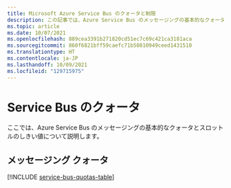 ```yaml
---
title: Microsoft Azure Service Bus のクォータと制限
description: この記事では、Azure Service Bus のメッセージングの基本的なクォータとスロットルのしきい値について説明します。 例としては、サブスクリプションごとの名前空間の最大数などがあります。
ms.topic: article
ms.date: 10/07/2021
ms.openlocfilehash: 889cea3391b271820cd51ec7c69c421ca3181aca
ms.sourcegitcommit: 860f6821bff59caefc71b50810949ceed1431510
ms.translationtype: HT
ms.contentlocale: ja-JP
ms.lasthandoff: 10/09/2021
ms.locfileid: "129715975"
---
```

# <a name="service-bus-quotas"></a>Service Bus のクォータ
ここでは、Azure Service Bus のメッセージングの基本的なクォータとスロットルのしきい値について説明します。

## <a name="messaging-quotas"></a>メッセージング クォータ
[!INCLUDE [service-bus-quotas-table](../../includes/service-bus-quotas-table.md)]

